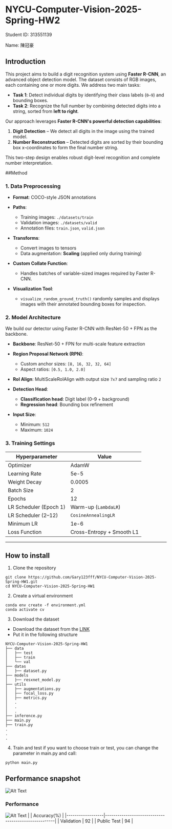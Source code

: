 # NYCU-Computer-Vision-2025-Spring-HW2
Student ID: 313551139 

Name: 陳冠豪
## Introduction
This project aims to build a digit recognition system using **Faster R-CNN**, an advanced object detection model. The dataset consists of RGB images, each containing one or more digits. We address two main tasks:

- **Task 1**: Detect individual digits by identifying their class labels (`0–9`) and bounding boxes.
- **Task 2**: Recognize the full number by combining detected digits into a string, sorted from **left to right**.

Our approach leverages **Faster R-CNN's powerful detection capabilities**:
1. **Digit Detection** – We detect all digits in the image using the trained model.
2. **Number Reconstruction** – Detected digits are sorted by their bounding box x-coordinates to form the final number string.

This two-step design enables robust digit-level recognition and complete number interpretation.

##Method
### 1. Data Preprocessing

- **Format**: COCO-style JSON annotations

- **Paths**:
  - Training images: `./datasets/train`
  - Validation images: `./datasets/valid`
  - Annotation files: `train.json`, `valid.json`

- **Transforms**:
  - Convert images to tensors
  - Data augmentation: **Scaling** (applied only during training)

- **Custom Collate Function**:
  - Handles batches of variable-sized images required by Faster R-CNN.

- **Visualization Tool**:
  - `visualize_random_ground_truth()` randomly samples and displays images with their annotated bounding boxes for inspection.
 
### 2. Model Architecture

We build our detector using Faster R-CNN with ResNet-50 + FPN as the backbone.

- **Backbone**: ResNet-50 + FPN for multi-scale feature extraction

- **Region Proposal Network (RPN)**:
  - Custom anchor sizes: `[8, 16, 32, 32, 64]`
  - Aspect ratios: `[0.5, 1.0, 2.0]`

- **RoI Align**: MultiScaleRoIAlign with output size `7x7` and sampling ratio `2`

- **Detection Head**:
  - **Classification head**: Digit label (0–9 + background)
  - **Regression head**: Bounding box refinement

- **Input Size**:
  - Minimum: `512`
  - Maximum: `1024`

 ###  3. Training Settings

| Hyperparameter        | Value                     |
|-----------------------|---------------------------|
| Optimizer             | AdamW                     |
| Learning Rate         | 5e-5                      |
| Weight Decay          | 0.0005                    |
| Batch Size            | 2                         |
| Epochs                | 12                        |
| LR Scheduler (Epoch 1)| Warm-up (`LambdaLR`)      |
| LR Scheduler (2–12)   | `CosineAnnealingLR`       |
| Minimum LR            | 1e-6                      |
| Loss Function         | Cross-Entropy + Smooth L1 |

---
## How to install
1. Clone the repository
```
git clone https://github.com/Gary123fff/NYCU-Computer-Vision-2025-Spring-HW1.git
cd NYCU-Computer-Vision-2025-Spring-HW1
```
2. Create a virtual environment
```
conda env create -f environment.yml
conda activate cv
```

3. Download the dataset 
- Download the dataset from the [LINK](https://drive.google.com/file/d/1fx4Z6xl5b6r4UFkBrn5l0oPEIagZxQ5u/view)
- Put it in the following structure
```
NYCU-Computer-Vision-2025-Spring-HW1
├── data
│   ├── test
│   ├── train
│   └── val
├── datas
│   ├── dataset.py
├── models
│   ├── resxnet_model.py
├── utils
│   ├── augmentations.py
│   ├── focal_loss.py
│   ├── metrics.py
│   .
│   .
│   .
├── inference.py
├── main.py
├── train.py
.
.
.
```
4. Train and test
if you want to choose train or test, you can change the parameter in main.py and call:
```
python main.py
```
## Performance snapshot
![Alt Text](best_model_v8.png)

### Performance
![Alt Text](per.png)
|                  | Accuracy(%)                                         |
|------------------|-----------------------------------------------------|
| Validation       | 92                                                  |
| Public Test      | 94                                                  |
